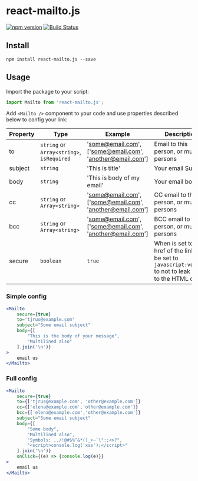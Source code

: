 # react-mailto.js

[![npm version](https://badge.fury.io/js/react-mailto.js.svg)](https://badge.fury.io/js/react-mailto.js) [![Build Status](https://travis-ci.org/devlio-team/react-mailto.js.svg?branch=master)](https://travis-ci.org/devlio-team/react-mailto.js)


## Install
```npm install react-mailto.js --save```

## Usage

Import the package to your script:

```javascript
import Mailto from 'react-mailto.js';
```

Add `<Mailto />` component to your code and use properties described below to config your link:

| Property | Type | Example | Description |
| ----- | ----- | ----- | ----- |
| to | `string` or `Array<string>`, `isRequired` | 'some@email.com', \['some@email.com', 'another@email.com'\] | Email to this person, or multiple persons |
| subject | `string` | 'This is title' | Your email Subject |
| body | `string` | 'This is body of my email' | Your email body |
| cc | `string` or `Array<string>` | 'some@email.com', \['some@email.com', 'another@email.com'\] | CC email to this person, or multiple persons |
| bcc | `string` or `Array<string>` | 'some@email.com', \['some@email.com', 'another@email.com'\] | BCC email to this person, or multiple persons |
| secure | `boolean` | `true` | When is set to `true` href of the link will be set to `javascript:void(0)` to not to leak email to the HTML code |

### Simple config

```jsx
<Mailto
    secure={true}
    to='tjrus@example.com'
    subject="Some email subject"
    body={[
        "This is the body of your message",
        "Multilined also"
    ].join('\n')}
>
    email us
</Mailto>
```

### Full config

```jsx
<Mailto
    secure={true}
    to={['tjrus@example.com', 'other@example.com']}
    cc={['elena@example.com','other@example.com']}
    bcc={['elena@example.com','other@example.com']}
    subject="Some email subject"
    body={[
        "Some body",
        "Multilined also",
        "Symbols: ,./!@#$%^&*()_+~`\":;<>?",
        "<script>console.log('xss');</script>"
    ].join('\n')}
    onClick={(e) => {console.log(e)}}
>
    email us
</Mailto>
```
